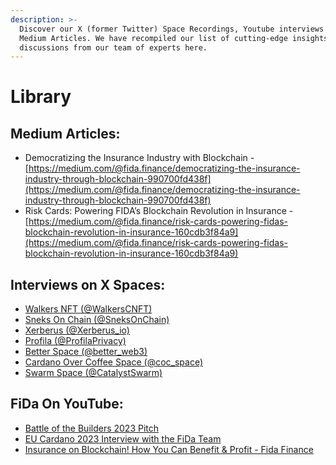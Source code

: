 ```yaml
---
description: >-
  Discover our X (former Twitter) Space Recordings, Youtube interviews and
  Medium Articles. We have recompiled our list of cutting-edge insights and
  discussions from our team of experts here.
---
```


# Library

## **Medium Articles:**&#x20;

* Democratizing the Insurance Industry with Blockchain -[ ](https://medium.com/@fida.finance/democratizing-the-insurance-industry-through-blockchain-990700fd438f)[https://medium.com/@fida.finance/democratizing-the-insurance-industry-through-blockchain-990700fd438f](https://medium.com/@fida.finance/democratizing-the-insurance-industry-through-blockchain-990700fd438f)
* Risk Cards: Powering FIDA’s Blockchain Revolution in Insurance - [https://medium.com/@fida.finance/risk-cards-powering-fidas-blockchain-revolution-in-insurance-160cdb3f84a9](https://medium.com/@fida.finance/risk-cards-powering-fidas-blockchain-revolution-in-insurance-160cdb3f84a9)

## **Interviews on X Spaces:**&#x20;

* [Walkers NFT (@WalkersCNFT)](https://x.com/walkerscnft/status/1810426413713141963?s=61)
* [Sneks On Chain (@SneksOnChain)](https://x.com/fidgetybeast/status/1809212291377725892?s=46)
* [Xerberus (@Xerberus\_io)](https://x.com/xerberus\_io/status/1808215531603767318?s=61)
* [Profila (@ProfilaPrivacy)](https://x.com/profilaprivacy/status/1797745935356965162?s=61)
* [Better Space (@better\_web3)](https://x.com/better\_web3/status/1794050705428254867?s=61)
* [Cardano Over Coffee Space (@coc\_space)](https://x.com/coc\_space/status/1711541906612551793?s=61)
* [Swarm Space (@CatalystSwarm)](https://x.com/catalystswarm/status/1808878262195528032?s=61)

## **FiDa On YouTube:**&#x20;

* [Battle of the Builders 2023 Pitch](https://www.youtube.com/watch?v=vP\_qZpgFFmc)
* [EU Cardano 2023 Interview with the FiDa Team](https://www.youtube.com/watch?v=ceB0g7rUFFQ)
* [Insurance on Blockchain! How You Can Benefit & Profit - Fida Finance](https://www.youtube.com/watch?v=zax2rKbBBLk)



[](https://youtu.be/zax2rKbBBLk?si=cXot0Ga6GQr6\_nufhttps://youtu.be/ceB0g7rUFFQ?si=jldXkhDg6W\_u2Dtchttps://youtu.be/vP\_qZpgFFmc?si=8sjMSk\_Q1Yay1-KT)
